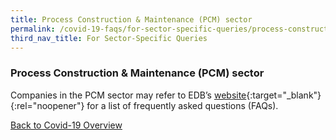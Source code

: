 ```yaml
---
title: Process Construction & Maintenance (PCM) sector
permalink: /covid-19-faqs/for-sector-specific-queries/process-construction-Maintenance
third_nav_title: For Sector-Specific Queries
---
```


### Process Construction & Maintenance (PCM) sector

Companies in the PCM sector may refer to EDB’s [website](https://www.edb.gov.sg/en/how-we-help/supporting-you-through-covid-19/central-covid19-operations/process-sector.html){:target="_blank"}{:rel="noopener"} for a list of frequently asked questions (FAQs).

[Back to Covid-19 Overview](/covid/)
